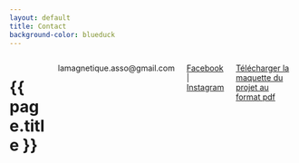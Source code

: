 ```yaml
---
layout: default
title: Contact
background-color: blueduck
---
```


  <div class="columns is-mobile is-multiline is-centered has-text-centered">
    <div class="column is-8 my-5">
      <h1>{{ page.title }}</h1>
    </div>
      <p class="column is-8">lamagnetique.asso@gmail.com</p>
      <p class="column is-8">
        <a href="https://www.facebook.com/Lamagnetiqueasso" target="_blank" rel="noopener">Facebook</a> | 
        <a href="https://www.instagram.com/lamagnetique_/" target="_blank" rel="noopener">Instagram</a>
      </p>
      <p class="column is-8"><a href="https://drive.google.com/file/d/1sWW07rQDw_A5ZPVyy97fTvKIqikswr6z/view?usp=drive_link" target="_blank" rel="noopener">Télécharger la maquette du projet au format pdf</a></p>
  </div>

